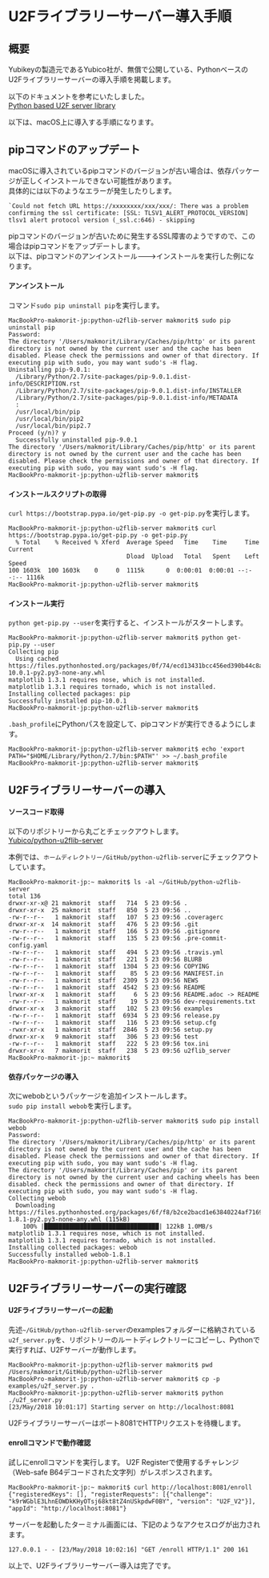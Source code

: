 # U2Fライブラリーサーバー導入手順

## 概要

Yubikeyの製造元であるYubico社が、無償で公開している、PythonベースのU2Fライブラリーサーバーの導入手順を掲載します。

以下のドキュメントを参考にいたしました。<br>
[Python based U2F server library](https://developers.yubico.com/python-u2flib-server/)

以下は、macOS上に導入する手順になります。

## pipコマンドのアップデート

macOSに導入されているpipコマンドのバージョンが古い場合は、依存パッケージが正しくインストールできない可能性があります。<br>
具体的には以下のようなエラーが発生したりします。
```
`Could not fetch URL https://xxxxxxxx/xxx/xxx/: There was a problem confirming the ssl certificate: [SSL: TLSV1_ALERT_PROTOCOL_VERSION] tlsv1 alert protocol version (_ssl.c:646) - skipping
```

pipコマンドのバージョンが古いために発生するSSL障害のようですので、この場合はpipコマンドをアップデートします。<br>
以下は、pipコマンドのアンインストール--->インストールを実行した例になります。

#### アンインストール
コマンド`sudo pip uninstall pip`を実行します。

```
MacBookPro-makmorit-jp:python-u2flib-server makmorit$ sudo pip uninstall pip
Password:
The directory '/Users/makmorit/Library/Caches/pip/http' or its parent directory is not owned by the current user and the cache has been disabled. Please check the permissions and owner of that directory. If executing pip with sudo, you may want sudo's -H flag.
Uninstalling pip-9.0.1:
  /Library/Python/2.7/site-packages/pip-9.0.1.dist-info/DESCRIPTION.rst
  /Library/Python/2.7/site-packages/pip-9.0.1.dist-info/INSTALLER
  /Library/Python/2.7/site-packages/pip-9.0.1.dist-info/METADATA
  :
  /usr/local/bin/pip
  /usr/local/bin/pip2
  /usr/local/bin/pip2.7
Proceed (y/n)? y
  Successfully uninstalled pip-9.0.1
The directory '/Users/makmorit/Library/Caches/pip/http' or its parent directory is not owned by the current user and the cache has been disabled. Please check the permissions and owner of that directory. If executing pip with sudo, you may want sudo's -H flag.
MacBookPro-makmorit-jp:python-u2flib-server makmorit$
```

#### インストールスクリプトの取得
`curl https://bootstrap.pypa.io/get-pip.py -o get-pip.py`を実行します。
```
MacBookPro-makmorit-jp:python-u2flib-server makmorit$ curl https://bootstrap.pypa.io/get-pip.py -o get-pip.py
  % Total    % Received % Xferd  Average Speed   Time    Time     Time  Current
                                 Dload  Upload   Total   Spent    Left  Speed
100 1603k  100 1603k    0     0  1115k      0  0:00:01  0:00:01 --:--:-- 1116k
MacBookPro-makmorit-jp:python-u2flib-server makmorit$
```

#### インストール実行
`python get-pip.py --user`を実行すると、インストールがスタートします。
```
MacBookPro-makmorit-jp:python-u2flib-server makmorit$ python get-pip.py --user
Collecting pip
  Using cached https://files.pythonhosted.org/packages/0f/74/ecd13431bcc456ed390b44c8a6e917c1820365cbebcb6a8974d1cd045ab4/pip-10.0.1-py2.py3-none-any.whl
matplotlib 1.3.1 requires nose, which is not installed.
matplotlib 1.3.1 requires tornado, which is not installed.
Installing collected packages: pip
Successfully installed pip-10.0.1
MacBookPro-makmorit-jp:python-u2flib-server makmorit$
```

`.bash_profile`にPythonパスを設定して、pipコマンドが実行できるようにします。
```
MacBookPro-makmorit-jp:python-u2flib-server makmorit$ echo 'export PATH="$HOME/Library/Python/2.7/bin:$PATH"' >> ~/.bash_profile
MacBookPro-makmorit-jp:python-u2flib-server makmorit$
```

## U2Fライブラリーサーバーの導入

#### ソースコード取得

以下のリポジトリーから丸ごとチェックアウトします。<br>
[Yubico/python-u2flib-server](https://github.com/Yubico/python-u2flib-server.git)

本例では、`ホームディレクトリー/GitHub/python-u2flib-server`にチェックアウトしています。

```
MacBookPro-makmorit-jp:~ makmorit$ ls -al ~/GitHub/python-u2flib-server
total 136
drwxr-xr-x@ 21 makmorit  staff   714  5 23 09:56 .
drwxr-xr-x  25 makmorit  staff   850  5 23 09:56 ..
-rw-r--r--   1 makmorit  staff   107  5 23 09:56 .coveragerc
drwxr-xr-x  14 makmorit  staff   476  5 23 09:56 .git
-rw-r--r--   1 makmorit  staff   166  5 23 09:56 .gitignore
-rw-r--r--   1 makmorit  staff   135  5 23 09:56 .pre-commit-config.yaml
-rw-r--r--   1 makmorit  staff   494  5 23 09:56 .travis.yml
-rw-r--r--   1 makmorit  staff   221  5 23 09:56 BLURB
-rw-r--r--   1 makmorit  staff  1304  5 23 09:56 COPYING
-rw-r--r--   1 makmorit  staff    85  5 23 09:56 MANIFEST.in
-rw-r--r--   1 makmorit  staff  2309  5 23 09:56 NEWS
-rw-r--r--   1 makmorit  staff  4542  5 23 09:56 README
lrwxr-xr-x   1 makmorit  staff     6  5 23 09:56 README.adoc -> README
-rw-r--r--   1 makmorit  staff    19  5 23 09:56 dev-requirements.txt
drwxr-xr-x   3 makmorit  staff   102  5 23 09:56 examples
-rw-r--r--   1 makmorit  staff  6934  5 23 09:56 release.py
-rw-r--r--   1 makmorit  staff   116  5 23 09:56 setup.cfg
-rwxr-xr-x   1 makmorit  staff  2846  5 23 09:56 setup.py
drwxr-xr-x   9 makmorit  staff   306  5 23 09:56 test
-rw-r--r--   1 makmorit  staff   222  5 23 09:56 tox.ini
drwxr-xr-x   7 makmorit  staff   238  5 23 09:56 u2flib_server
MacBookPro-makmorit-jp:~ makmorit$
```

#### 依存パッケージの導入

次にwebobというパッケージを追加インストールします。<br>
`sudo pip install webob`を実行します。

```
MacBookPro-makmorit-jp:python-u2flib-server makmorit$ sudo pip install webob
Password:
The directory '/Users/makmorit/Library/Caches/pip/http' or its parent directory is not owned by the current user and the cache has been disabled. Please check the permissions and owner of that directory. If executing pip with sudo, you may want sudo's -H flag.
The directory '/Users/makmorit/Library/Caches/pip' or its parent directory is not owned by the current user and caching wheels has been disabled. check the permissions and owner of that directory. If executing pip with sudo, you may want sudo's -H flag.
Collecting webob
  Downloading https://files.pythonhosted.org/packages/6f/f8/b2ce2bacd1e63840224af7169536ef0f8c2da7fcf2085bfb0b0d0a6edf4a/WebOb-1.8.1-py2.py3-none-any.whl (115kB)
    100% |████████████████████████████████| 122kB 1.0MB/s
matplotlib 1.3.1 requires nose, which is not installed.
matplotlib 1.3.1 requires tornado, which is not installed.
Installing collected packages: webob
Successfully installed webob-1.8.1
MacBookPro-makmorit-jp:python-u2flib-server makmorit$
```

## U2Fライブラリーサーバーの実行確認

#### U2Fライブラリーサーバーの起動
先述`~/GitHub/python-u2flib-server`のexamplesフォルダーに格納されている`u2f_server.py`を、リポジトリーのルートディレクトリーにコピーし、Pythonで実行すれば、U2Fサーバーが動作します。

```
MacBookPro-makmorit-jp:python-u2flib-server makmorit$ pwd
/Users/makmorit/GitHub/python-u2flib-server
MacBookPro-makmorit-jp:python-u2flib-server makmorit$ cp -p examples/u2f_server.py .
MacBookPro-makmorit-jp:python-u2flib-server makmorit$ python ./u2f_server.py
[23/May/2018 10:01:17] Starting server on http://localhost:8081
```

U2Fライブラリーサーバーはポート8081でHTTPリクエストを待機します。

#### enrollコマンドで動作確認

試しにenrollコマンドを実行します。
U2F Registerで使用するチャレンジ（Web-safe B64デコードされた文字列）がレスポンスされます。

```
MacBookPro-makmorit-jp:~ makmorit$ curl http://localhost:8081/enroll
{"registeredKeys": [], "registerRequests": [{"challenge": "k9rWGblE3LhnEOWDkKHyOTsj68kt8tZ4nUSkpdwF0BY", "version": "U2F_V2"}], "appId": "http://localhost:8081"}
```

サーバーを起動したターミナル画面には、下記のようなアクセスログが出力されます。

```
127.0.0.1 - - [23/May/2018 10:02:16] "GET /enroll HTTP/1.1" 200 161
```

以上で、U2Fライブラリーサーバー導入は完了です。
